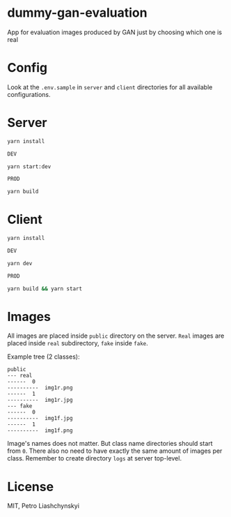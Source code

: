 # dummy-gan-evaluation
App for evaluation images produced by GAN just by choosing which one is real

# Config
Look at the `.env.sample` in `server` and `client` directories for all available configurations.

# Server

```bash
yarn install

DEV

yarn start:dev

PROD

yarn build
```

# Client

```bash
yarn install

DEV

yarn dev

PROD

yarn build && yarn start
```

# Images

All images are placed inside `public` directory on the server. `Real` images are placed inside `real`
subdirectory, `fake` inside `fake`.

Example tree (2 classes):

```
public
--- real
------  0
----------  img1r.png
------  1
----------  img1r.jpg
--- fake
------  0
----------  img1f.jpg
------  1
----------  img1f.png
```

Image's names does not matter. But class name directories should start from `0`. There also no need to have exactly the same amount of images per class.
Remember to create directory `logs` at server top-level.

# License

MIT, Petro Liashchynskyi
